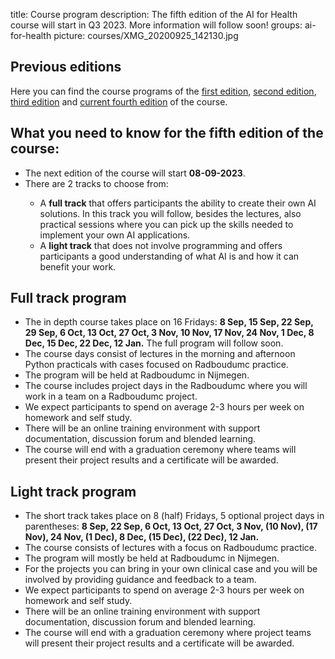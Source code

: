 title: Course program
description: The fifth edition of the AI for Health course will start in Q3 2023. More information will follow soon!
groups: ai-for-health
picture: courses/XMG_20200925_142130.jpg

## Previous editions
Here you can find the course programs of the <a href="https://www.ai-for-health.nl/courses/programs/first_edition/">first edition</a>, <a href="https://www.ai-for-health.nl/courses/programs/second_edition/">second edition</a>, <a href="https://www.ai-for-health.nl/courses/programs/third_edition/">third edition</a> and <a href="https://www.ai-for-health.nl/courses/programs/fourth_edition/">current fourth edition</a> of the course.

## What you need to know for the fifth edition of the course:

<ul>
  <li>The next edition of the course will start <b>08-09-2023</b>.</li>
<li>There are 2 tracks to choose from: </li>
<ul>
  <li> A <b>full track</b> that offers participants the ability to create their own AI solutions. In this track you will follow, besides the lectures, also practical sessions where you can pick up the skills needed to implement your own AI applications.</li>
  <li> A <b>light track</b> that does not involve programming and offers participants a good understanding of what AI is and how it can benefit your work.</li>
</ul>
</ul> 

## Full track program
<ul>
<li>The in depth course takes place on 16 Fridays: <b>8 Sep, 15 Sep, 22 Sep, 29 Sep, 6 Oct, 13 Oct, 27 Oct, 3 Nov, 10 Nov, 17 Nov, 24 Nov, 1 Dec, 8 Dec, 15 Dec, 22 Dec, 12 Jan.</b> The full program will follow soon.
<li>The course days consist of lectures in the morning and afternoon Python practicals with cases focused on Radboudumc practice.</li>
<li>The program will be held at Radboudumc in Nijmegen.</li>
<li>The course includes project days in the Radboudumc where you will work in a team on a Radboudumc project.</li>
<li>We expect participants to spend on average 2-3 hours per week on homework and self study.</li>
<li>There will be an online training environment with support documentation, discussion forum and blended learning.</li>
<li>The course will end with a graduation ceremony where teams will present their project results and a certificate will be awarded.</li>
</ul>

<!---

- The course will be held on 18 Fridays, with different topics per day, starting in Q1 2022.
- The course days consist of lectures in the morning and afternoon practicals with cases focused on Radboudumc practice.
- The program for the 18 Fridays will mostly be held at Radboudumc in Nijmegen and a few times at JADS in Den Bosch.
- The course includes 4 project days in the Radboudumc where you will work in a team on a Radboudumc project.
- We expect participants to spend on average 2-3 hours per week on homework and self study.
- There will be an online training environment with support documentation, discussion forum and blended learning.
- The course will end with a graduation ceremony where teams will present their project results and a certificate will be awarded.


An overview of the in-depth track schedule of the current edition can be seen below.

| Date  | Time |  Topic  | Content | Location |
| ----- | ------- | ------| ------ | ------ |
| 03-02-2023 | 9-17h | Introduction + Machine Learning 1| How is AI changing healthcare? How to run an AI project? Follow the CRIPS-DM model <br> for data science projects and start with understanding your data| George Padberg, route 924 |
| 10-02-2023 | 13:30-17h | Machine Learning 1| Machine learning in Python | George Padberg, route 924 |
| 17-02-2023 | 9-17h | Machine Learning 2| Learn the basic principles of machine Learning and <br> how to measure the Performance of machine learning models | George Padberg, route 924 |
| 03-03-2023 | 9-17h | Machine Learning 3| A start is made to cover the most important supervised <br> machine learning algorithms and you will learn how to prepare your data | George Padberg, route 924 |
| 17-03-2023 | 9-17h | Machine Learning 4| You will learn about unsupervised machine learning models <br>for data without any labels and learn how to Evaluate your models| George Padberg, route 924 |
| 24-03-2023 | 9-17h | Deep Learning 1| Understand how convolutional neural networks can be used <br> for medical image analysis | George Padberg, route 924 |
| 31-03-2023 | 9-17h | Deep Learning 2| Learn how to combine text, images and biomedical data for <br> better deep learning models | George Padberg, route 924 |
| 14-04-2023 | 9-17h | Project Day 1 | Defining project goals and understanding your data | George Padberg, route 924 |
| 21-04-2023 | 9-17h | Data Engineering / AI Products | The FAIR principles of data management <br> are covered and learn how to choose a suitable AI producte | George Padberg, route 924 |
| 28-04-2023 | 9-17h | Project Day 2 | Data preparation and model development | George Padberg, route 924 |
| 12-05-2023 | 9-17h | Text Mining & Bioinformatics | Learn how to get valuable insights from medical records <br> and about AI applications in genetics | George Padberg, route 924 |
| 26-05-2023 | 9-17h | Project Day 3 | Model optimization and result visualisation | George Padberg, route 924 |
| 02-06-2023 | 9-17h | Ethics & Privacy / Deployment | Ethical and privacy concerns regarding the use of AI are discussed and learn how to deploy your own AI product in practice | George Padberg, route 924 |
| 09-06-2023 | 9-17h | Project Day 4 | Evaluating model performance | George Padberg, route 924 |
| 16-06-2023 | 9-17h | Project Day 5 | Evaluating model performance | George Padberg, route 924 |
| 23-06-2023 | 9-13h | Final Presentations | Project groups will present their final results | George Padberg, route 924 |
-->
## Light track program

<ul>
<li>The short track takes place on 8 (half) Fridays, 5 optional project days in parentheses: <b> 8 Sep, 22 Sep, 6 Oct, 13 Oct, 27 Oct, 3 Nov, (10 Nov), (17 Nov), 24 Nov, (1 Dec), 8 Dec, (15 Dec), (22 Dec), 12 Jan. </b>
<li>The course consists of lectures with a focus on Radboudumc practice.</li>
<li>The program will mostly be held at Radboudumc in Nijmegen.</li>
<li>For the projects you can bring in your own clinical case and you will be involved by providing guidance and feedback to a team.</li>
<li>We expect participants to spend on average 2-3 hours per week on homework and self study.</li>
<li>There will be an online training environment with support documentation, discussion forum and blended learning.</li>
<li>The course will end with a graduation ceremony where project teams will present their project results and a certificate will be awarded.</li>
</ul>
<!---
An overview of the short track schedule of the current edition can be seen below.
  
| Date  | Time |  Topic  | Content | Location |
| ----- | ------- | ------| ------ | ------ |
| 03-02-2023 | 9-17h | Introduction + Machine Learning 1| How is AI changing healthcare? How to run an AI project? Follow the CRIPS-DM model <br> for data science projects and start with understanding your data| George Padberg, route 924 |
| 17-02-2023 | 9-13h | Machine Learning 2| Learn the basic principles of machine learning and <br> how to measure the Performance of machine learning models |  George Padberg, route 924 |
| 24-03-2023 | 9-13h | Deep Learning 1| Understand how convolutional neural networks can be used <br> for medical image analysis | George Padberg, route 924 |
| 31-03-2023 | 9-13h | Deep Learning 2| Learn how to combine text, images and niomedical data for <br> better deep learning models | George Padberg, route 924 |
| 14-04-2023 | 9-17h | Project Day 1 | Defining project goals and understanding your data | George Padberg, route 924 |
| 21-04-2023 | 13-17h | AI products | Learn how to choose a suitable AI product | George Padberg, route 924 |
| 28-04-2023 | 9-17h | Project Day 2 | Data preparation and model development | George Padberg, route 924 |
| 12-05-2023 | 9-13h | Text Miniing and Bioinformatics |  Learn how to get valuable insights from medical records <br> and about AI applications in genetics | George Padberg, route 924 |
| 26-05-2023 | 9-17h | Project Day 3 | Model optimization and result visualisation | George Padberg, route 924 |
| 02-06-2023 | 9-13h | Ethics & Privacy | Ethical and privacy concerns regarding the use of AI are discussed | George Padberg, route 924 |
| 09-06-2023 | 9-17h | Project Day 4 | Evaluating model performance | George Padberg, route 924 |
| 16-06-2023 | 9-17h | Project Day 5 | Evaluating model performance | George Padberg, route 924 |
| 23-06-2023 | 9-13h | Final Presentations | Project groups will present their final results | George Padberg, route 924 |
-->
<!-- ## Teachers

***

### Joran Lokkerbol

Joran studied econometrics at the University of Amsterdam and in the following years specialized as a consultant in making economic models. Joran obtained his PhD in 2015 with the thesis Rationalization of Innovation: The role of health economic evaluation in improving the efficiency of mental health care at VU University.

Joran currently is Director of the Center for Economic Evaluation & Machine Learning and is also affiliated with the Methods & Statistics department at Utrecht University.
In his work he focuses on evaluating the cost-effectiveness of interventions in mental health care, developing prognostic models to facilitate personalized care and supporting healthcare institutions to work more data-driven.

In the AI for Health course he organizes the Machine Learning lectures, supervises the final projects and is coordinator of the course.

***

### Bram van Ginneken

Bram van Ginneken is Professor of Medical Image Analysis at Radboud University Medical Center and chairs the Diagnostic Image Analysis Group. He also works for Fraunhofer MEVIS in Bremen, Germany, and is a founder of Thirona, a company that develops software and provides services for medical image analysis. He studied Physics at Eindhoven University of Technology and Utrecht University. In 2001, he obtained his PhD at the Image Sciences Institute on Computer-Aided Diagnosis in Chest Radiography. He has (co-)authored over 250 publications in international journals. He is member of the Editorial Board of Medical Image Analysis. He pioneered the concept of challenges in medical image analysis.

For the AI for Health course he organizes the Deep Learning lectures, drawing from his broad experience in finding AI solutions for medical imaging problems. -->
